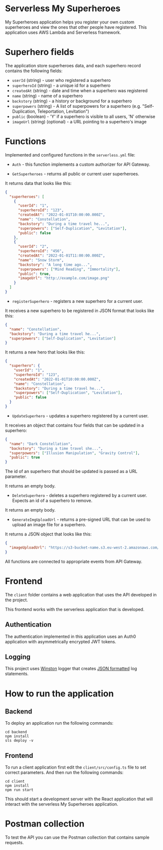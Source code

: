 # Serverless My Superheroes

My Superheroes application helps you register your own custom superheroes and view the ones that other people have registered. This application uses AWS Lambda and Serverless framework.

# Superhero fields

The application store superheroes data, and each superhero record contains the following fields:

* `userId` (string) - user who registered a superhero
* `superheroId` (string) - a unique id for a superhero
* `createdAt` (string) - date and time when a superhero was registered
* `name` (string) - name of a superhero
* `backstory` (string) - a history or background for a superhero
* `superpowers` (string) - A list of superpowers for a superhero (e.g. "Self-Duplication, Teleportation, Levitation")
* `public` (boolean) - 'Y' if a superhero is visible to all users, 'N' otherwise
* `imageUrl` (string) (optional) - a URL pointing to a superhero's image

# Functions

Implemented and configured functions in the `serverless.yml` file:

* `Auth` - this function implements a custom authorizer for API Gateway.

* `GetSuperheroes` - returns all public or current user superheroes.

It returns data that looks like this:

```json
{
  "superheroes": [
    {
      "userId": "1",
      "superheroId": "123",
      "createdAt": "2022-01-01T10:00:00.000Z",
      "name": "Constellation",
      "backstory": "During a time travel he...",
      "superpowers": ["Self-Duplication", "Levitation"],
      "public": false
    },
    {
      "userId": "2",
      "superheroId": "456",
      "createdAt": "2022-01-01T11:00:00.000Z",
      "name": "Snow Storm",
      "backstory": "A long time ago...",
      "superpowers": ["Mind Reading", "Immortality"],
      "public": true,
      "imageUrl": "http://example.com/image.png"
    }
  ]
}
```

* `registerSuperhero` - registers a new superhero for a current user.

It receives a new superhero to be registered in JSON format that looks like this:

```json
{
  "name": "Constellation",
  "backstory": "During a time travel he...",
  "superpowers": ["Self-Duplication", "Levitation"]
}
```

It returns a new hero that looks like this:

```json
{
  "superhero": {
    "userId": "1",
    "superheroId": "123",
    "createdAt": "2022-01-01T10:00:00.000Z",
    "name": "Constellation",
    "backstory": "During a time travel he...",
    "superpowers": ["Self-Duplication", "Levitation"],
    "public": false
  }
}
```

* `UpdateSuperhero` - updates a superhero registered by a current user.

It receives an object that contains four fields that can be updated in a superhero:

```json
{
  "name": "Dark Constellation",
  "backstory": "During a time travel she...",
  "superpowers": ["Illusion Manipulation", "Gravity Control"],
  "public": true
}
```

The id of an superhero that should be updated is passed as a URL parameter.

It returns an empty body.

* `DeleteSuperhero` - deletes a superhero registered by a current user. Expects an id of a superhero to remove.

It returns an empty body.

* `GenerateImgUploadUrl` - returns a pre-signed URL that can be used to upload an image file for a superhero.

It returns a JSON object that looks like this:

```json
{
  "imageUploadUrl": "https://s3-bucket-name.s3.eu-west-2.amazonaws.com/image.png"
}
```

All functions are connected to appropriate events from API Gateway.

# Frontend

The `client` folder contains a web application that uses the API developed in the project.

This frontend works with the serverless application that is developed.

## Authentication

The authentication implemented in this application uses an Auth0 application with asymmetrically encrypted JWT tokens.

## Logging

This project uses [Winston](https://github.com/winstonjs/winston) logger that creates [JSON formatted](https://stackify.com/what-is-structured-logging-and-why-developers-need-it/) log statements.

# How to run the application

## Backend

To deploy an application run the following commands:

```
cd backend
npm install
sls deploy -v
```

## Frontend

To run a client application first edit the `client/src/config.ts` file to set correct parameters. And then run the following commands:

```
cd client
npm install
npm run start
```

This should start a development server with the React application that will interact with the serverless My Superheroes application.

# Postman collection

To test the API you can use the Postman collection that contains sample requests.
